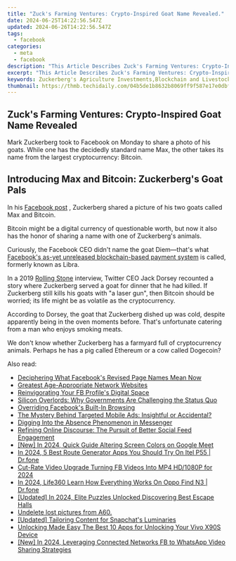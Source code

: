 ```yaml
---
title: "Zuck's Farming Ventures: Crypto-Inspired Goat Name Revealed."
date: 2024-06-25T14:22:56.547Z
updated: 2024-06-26T14:22:56.547Z
tags:
  - facebook
categories:
  - meta
  - facebook
description: "This Article Describes Zuck's Farming Ventures: Crypto-Inspired Goat Name Revealed."
excerpt: "This Article Describes Zuck's Farming Ventures: Crypto-Inspired Goat Name Revealed."
keywords: Zuckerberg's Agriculture Investments,Blockchain and Livestock Naming,Tech CEO Dairy Farms,Digital Assets in Farming Businesses,Crypto-Farm Naming Trends,Satoshi Masa Goat Brand,Entrepreneurial Shepherds of Silicon Valley
thumbnail: https://thmb.techidaily.com/04b5de1b8632b8069ff9f587e17e0dbf1c9f260b061902685aa6f6d586835f1d.jpg
---
```


## Zuck's Farming Ventures: Crypto-Inspired Goat Name Revealed

 Mark Zuckerberg took to Facebook on Monday to share a photo of his goats. While one has the decidedly standard name Max, the other takes its name from the largest cryptocurrency: Bitcoin.

## Introducing Max and Bitcoin: Zuckerberg's Goat Pals

 In his [Facebook post](https://www.facebook.com/zuck/posts/10112954515429031) , Zuckerberg shared a picture of his two goats called Max and Bitcoin.

 Bitcoin might be a digital currency of questionable worth, but now it also has the honor of sharing a name with one of Zuckerberg's animals.

 Curiously, the Facebook CEO didn't name the goat Diem—that's what [Facebook's as-yet unreleased blockchain-based payment system](https://www.makeuseof.com/what-is-the-facebook-backed-diem-cryptocurrency-and-can-you-trust-it/) is called, formerly known as Libra.

 In a 2019 [Rolling Stone](https://www.rollingstone.com/culture/culture-features/twitter-ceo-jack-dorsey-rolling-stone-interview-782298/) interview, Twitter CEO Jack Dorsey recounted a story where Zuckerberg served a goat for dinner that he had killed. If Zuckerberg still kills his goats with "a laser gun", then Bitcoin should be worried; its life might be as volatile as the cryptocurrency.

 According to Dorsey, the goat that Zuckerberg dished up was cold, despite apparently being in the oven moments before. That's unfortunate catering from a man who enjoys smoking meats.

 We don't know whether Zuckerberg has a farmyard full of cryptocurrency animals. Perhaps he has a pig called Ethereum or a cow called Dogecoin?


<ins class="adsbygoogle"
     style="display:block"
     data-ad-format="autorelaxed"
     data-ad-client="ca-pub-7571918770474297"
     data-ad-slot="1223367746"></ins>



<ins class="adsbygoogle"
     style="display:block"
     data-ad-client="ca-pub-7571918770474297"
     data-ad-slot="8358498916"
     data-ad-format="auto"
     data-full-width-responsive="true"></ins>

<span class="atpl-alsoreadstyle">Also read:</span>
<div><ul>
<li><a href="https://facebook.techidaily.com/deciphering-what-facebooks-revised-page-names-mean-now/"><u>Deciphering What Facebook's Revised Page Names Mean Now</u></a></li>
<li><a href="https://facebook.techidaily.com/greatest-age-appropriate-network-websites/"><u>Greatest Age-Appropriate Network Websites</u></a></li>
<li><a href="https://facebook.techidaily.com/reinvigorating-your-fb-profiles-digital-space/"><u>Reinvigorating Your FB Profile's Digital Space</u></a></li>
<li><a href="https://facebook.techidaily.com/silicon-overlords-why-governments-are-challenging-the-status-quo/"><u>Silicon Overlords: Why Governments Are Challenging the Status Quo</u></a></li>
<li><a href="https://facebook.techidaily.com/overriding-facebooks-built-in-browsing/"><u>Overriding Facebook's Built-In Browsing</u></a></li>
<li><a href="https://facebook.techidaily.com/the-mystery-behind-targeted-mobile-ads-insightful-or-accidental/"><u>The Mystery Behind Targeted Mobile Ads: Insightful or Accidental?</u></a></li>
<li><a href="https://facebook.techidaily.com/digging-into-the-absence-phenomenon-in-messenger/"><u>Digging Into the Absence Phenomenon in Messenger</u></a></li>
<li><a href="https://facebook.techidaily.com/refining-online-discourse-the-pursuit-of-better-social-feed-engagement/"><u>Refining Online Discourse: The Pursuit of Better Social Feed Engagement</u></a></li>
<li><a href="https://on-screen-recording.techidaily.com/new-in-2024-quick-guide-altering-screen-colors-on-google-meet/"><u>[New] In 2024, Quick Guide  Altering Screen Colors on Google Meet</u></a></li>
<li><a href="https://fake-location.techidaily.com/in-2024-5-best-route-generator-apps-you-should-try-on-itel-p55-drfone-by-drfone-virtual-android/"><u>In 2024, 5 Best Route Generator Apps You Should Try On Itel P55 | Dr.fone</u></a></li>
<li><a href="https://facebook-video-files.techidaily.com/cut-rate-video-upgrade-turning-fb-videos-into-mp4-hd1080p-for-2024/"><u>Cut-Rate Video Upgrade  Turning FB Videos Into MP4 HD/1080P for 2024</u></a></li>
<li><a href="https://phone-solutions.techidaily.com/in-2024-life360-learn-how-everything-works-on-oppo-find-n3-drfone-by-drfone-virtual-android/"><u>In 2024, Life360 Learn How Everything Works On Oppo Find N3 | Dr.fone</u></a></li>
<li><a href="https://screen-capture.techidaily.com/updated-in-2024-elite-puzzles-unlocked-discovering-best-escape-halls/"><u>[Updated] In 2024, Elite Puzzles Unlocked  Discovering Best Escape Halls</u></a></li>
<li><a href="https://techidaily.com/undelete-lost-pictures-from-a60-by-fonelab-android-recover-pictures/"><u>Undelete lost pictures from A60.</u></a></li>
<li><a href="https://some-approaches.techidaily.com/updated-tailoring-content-for-snapchats-luminaries/"><u>[Updated] Tailoring Content for Snapchat's Luminaries</u></a></li>
<li><a href="https://android-unlock.techidaily.com/unlocking-made-easy-the-best-10-apps-for-unlocking-your-vivo-x90s-device-by-drfone-android/"><u>Unlocking Made Easy The Best 10 Apps for Unlocking Your Vivo X90S Device</u></a></li>
<li><a href="https://facebook-videos.techidaily.com/new-in-2024-leveraging-connected-networks-fb-to-whatsapp-video-sharing-strategies/"><u>[New] In 2024, Leveraging Connected Networks  FB to WhatsApp Video Sharing Strategies</u></a></li>
</ul></div>
